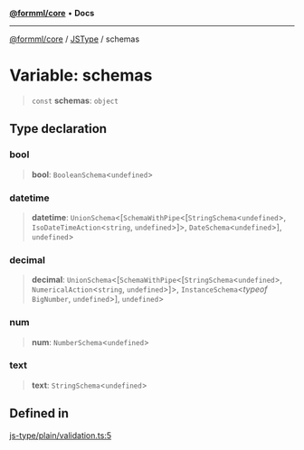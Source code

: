 [**@formml/core**](../../../README.md) • **Docs**

---

[@formml/core](../../../globals.md) / [JSType](../README.md) / schemas

# Variable: schemas

> `const` **schemas**: `object`

## Type declaration

### bool

> **bool**: `BooleanSchema`\<`undefined`\>

### datetime

> **datetime**: `UnionSchema`\<[`SchemaWithPipe`\<[`StringSchema`\<`undefined`\>, `IsoDateTimeAction`\<`string`, `undefined`\>]\>, `DateSchema`\<`undefined`\>], `undefined`\>

### decimal

> **decimal**: `UnionSchema`\<[`SchemaWithPipe`\<[`StringSchema`\<`undefined`\>, `NumericalAction`\<`string`, `undefined`\>]\>, `InstanceSchema`\<_typeof_ `BigNumber`, `undefined`\>], `undefined`\>

### num

> **num**: `NumberSchema`\<`undefined`\>

### text

> **text**: `StringSchema`\<`undefined`\>

## Defined in

[js-type/plain/validation.ts:5](https://github.com/formml/formml/blob/fed46848d8032d8aeab7f7fad75fbc02dc65656a/packages/core/src/js-type/plain/validation.ts#L5)
